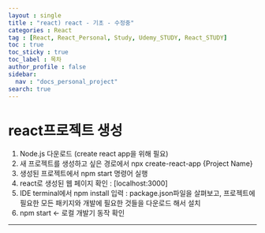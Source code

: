 ```yaml
---
layout : single
title : "react) react - 기초 - 수정중"
categories : React
tag : [React, React_Personal, Study, Udemy_STUDY, React_STUDY]
toc : true
toc_sticky : true
toc_label : 목차
author_profile : false
sidebar:
  nav : "docs_personal_project"
search: true
---
```

# react프로젝트 생성

1. Node.js 다운로드 (create react app을 위해 필요)
2. 새 프로젝트를 생성하고 싶은 경로에서 npx create-react-app {Project Name}
3. 생성된 프로젝트에서 npm start 명령어 실행
4. react로 생성된 웹 페이지 확인 : [localhost:3000]
5. IDE terminal에서 npm install 입력 : package.json파일을 살펴보고, 프로젝트에 필요한 모든 패키지와 개발에 필요한 것들을 다운로드 해서 설치
6. npm start <- 로컬 개발기 동작 확인

---
